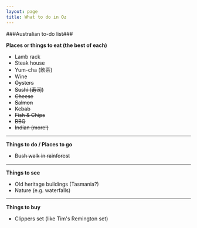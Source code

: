 ```yaml
---
layout: page
title: What to do in Oz
---
```

###Australian to-do list###

**Places or things to eat (the best of each)**

* Lamb rack
* Steak house
* Yum-cha (飲茶)
* Wine
* ~~Oysters~~
* ~~Sushi (寿司)~~
* ~~Cheese~~
* ~~Salmon~~
* ~~Kebab~~
* ~~Fish & Chips~~
* ~~BBQ~~
* ~~Indian (more!)~~

---

**Things to do / Places to go**

* ~~Bush walk in rainforest~~

---

**Things to see**

* Old heritage buildings (Tasmania?)
* Nature (e.g. waterfalls)

---

**Things to buy**

* Clippers set (like Tim's Remington set)
